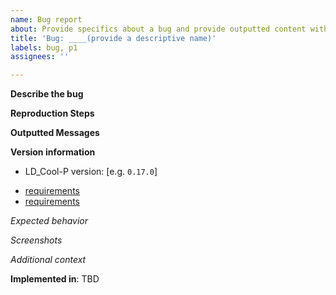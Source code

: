```yaml
---
name: Bug report
about: Provide specifics about a bug and provide outputted content with any errors
title: 'Bug: ____(provide a descriptive name)'
labels: bug, p1
assignees: ''

---
```

<!--Fields in **bold** are REQUIRED, fields in *italics* are OPTIONAL -->

**Describe the bug**
<!-- A clear and concise description of what the bug is. -->

**Reproduction Steps**
<!-- Steps to reproduce the behavior -->

**Outputted Messages**
<!-- Provide the full message log if possible or a subset that includes a few lines before the failure -->

**Version information**
- LD_Cool-P version: [e.g. `0.17.0`] 
<!-- Update with tagged version or branch full name-->
- [requirements](https://github.com/UAL-ODIS/LD-Cool-P/blob/v<version>/requirements.txt)
- [requirements](https://github.com/UAL-ODIS/LD-Cool-P/blob/<branch>/requirements.txt)

*Expected behavior*
<!-- A clear and concise description of what you expected to happen. -->

*Screenshots*
<!-- If applicable, add screenshots to help explain your problem. -->

*Additional context*
<!-- Add any other context about the problem here. -->

<!--Branch info-->
**Implemented in**: TBD <!--`feature/feature_name` #(PR No) --> 
